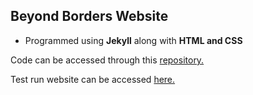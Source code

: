 ## Beyond Borders Website
* Programmed using **Jekyll** along with **HTML and CSS**

Code can be accessed through this [repository.](https://github.com/MishaalUB/MishaalUB.github.io.git)

Test run website can be accessed [here.](https://mishaalub.github.io/)